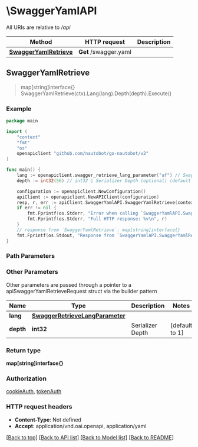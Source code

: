 # \SwaggerYamlAPI

All URIs are relative to */api*

Method | HTTP request | Description
------------- | ------------- | -------------
[**SwaggerYamlRetrieve**](SwaggerYamlAPI.md#SwaggerYamlRetrieve) | **Get** /swagger.yaml | 



## SwaggerYamlRetrieve

> map[string]interface{} SwaggerYamlRetrieve(ctx).Lang(lang).Depth(depth).Execute()





### Example

```go
package main

import (
	"context"
	"fmt"
	"os"
	openapiclient "github.com/nautobot/go-nautobot/v2"
)

func main() {
	lang := openapiclient.swagger_retrieve_lang_parameter("af") // SwaggerRetrieveLangParameter |  (optional)
	depth := int32(56) // int32 | Serializer Depth (optional) (default to 1)

	configuration := openapiclient.NewConfiguration()
	apiClient := openapiclient.NewAPIClient(configuration)
	resp, r, err := apiClient.SwaggerYamlAPI.SwaggerYamlRetrieve(context.Background()).Lang(lang).Depth(depth).Execute()
	if err != nil {
		fmt.Fprintf(os.Stderr, "Error when calling `SwaggerYamlAPI.SwaggerYamlRetrieve``: %v\n", err)
		fmt.Fprintf(os.Stderr, "Full HTTP response: %v\n", r)
	}
	// response from `SwaggerYamlRetrieve`: map[string]interface{}
	fmt.Fprintf(os.Stdout, "Response from `SwaggerYamlAPI.SwaggerYamlRetrieve`: %v\n", resp)
}
```

### Path Parameters



### Other Parameters

Other parameters are passed through a pointer to a apiSwaggerYamlRetrieveRequest struct via the builder pattern


Name | Type | Description  | Notes
------------- | ------------- | ------------- | -------------
 **lang** | [**SwaggerRetrieveLangParameter**](SwaggerRetrieveLangParameter.md) |  | 
 **depth** | **int32** | Serializer Depth | [default to 1]

### Return type

**map[string]interface{}**

### Authorization

[cookieAuth](../README.md#cookieAuth), [tokenAuth](../README.md#tokenAuth)

### HTTP request headers

- **Content-Type**: Not defined
- **Accept**: application/vnd.oai.openapi, application/yaml

[[Back to top]](#) [[Back to API list]](../README.md#documentation-for-api-endpoints)
[[Back to Model list]](../README.md#documentation-for-models)
[[Back to README]](../README.md)

